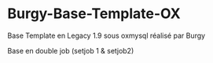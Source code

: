 # Burgy-Base-Template-OX

Base Template en Legacy 1.9 sous oxmysql réalisé par Burgy 

Base en double job (setjob 1 & setjob2)
